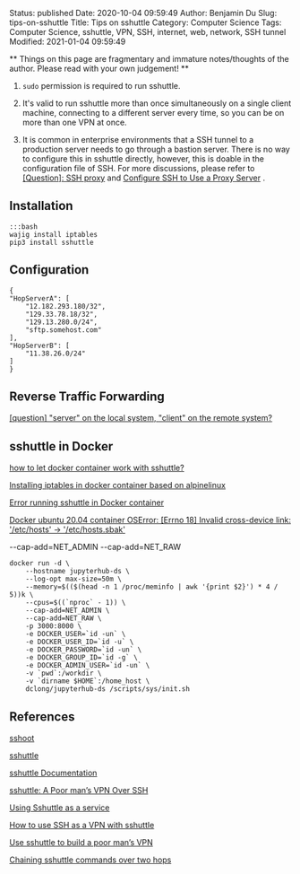 Status: published
Date: 2020-10-04 09:59:49
Author: Benjamin Du
Slug: tips-on-sshuttle
Title: Tips on sshuttle
Category: Computer Science
Tags: Computer Science, sshuttle, VPN, SSH, internet, web, network, SSH tunnel
Modified: 2021-01-04 09:59:49

**
Things on this page are fragmentary and immature notes/thoughts of the author.
Please read with your own judgement!
**

1. `sudo` permission is required to run sshuttle. 

1. It's valid to run sshuttle more than once simultaneously on a single client machine, 
    connecting to a different server every time, so you can be on more than one VPN at once.

2. It is common in enterprise environments that a SSH tunnel to a production server needs to go through a bastion server.
    There is no way to configure this in sshuttle directly,
    however, 
    this is doable in the configuration file of SSH.
    For more discussions,
    please refer to
    [[Question]: SSH proxy](https://github.com/sshuttle/sshuttle/issues/540)
    and
    [Configure SSH to Use a Proxy Server](http://www.legendu.net/en/blog/configure-ssh-to-use-a-proxy-server/)
    .

## Installation 

    :::bash
    wajig install iptables 
    pip3 install sshuttle

## Configuration 

    {
    "HopServerA": [
        "12.182.293.180/32",
        "129.33.78.18/32",
        "129.13.280.0/24",
        "sftp.somehost.com"
    ],
    "HopServerB": [
        "11.38.26.0/24"
    ]
    }

## Reverse Traffic Forwarding 

[[question] "server" on the local system, "client" on the remote system?](https://github.com/sshuttle/sshuttle/issues/421)

## sshuttle in Docker 

[how to let docker container work with sshuttle?](https://stackoverflow.com/questions/29838892/how-to-let-docker-container-work-with-sshuttle)

[Installing iptables in docker container based on alpinelinux](https://stackoverflow.com/questions/41706983/installing-iptables-in-docker-container-based-on-alpinelinux)

[Error running sshuttle in Docker container](https://github.com/sshuttle/sshuttle/issues/546)

[Docker ubuntu 20.04 container OSError: [Errno 18] Invalid cross-device link: '/etc/hosts' -> '/etc/hosts.sbak'](https://github.com/sshuttle/sshuttle/issues/518)

--cap-add=NET_ADMIN
--cap-add=NET_RAW

    docker run -d \
        --hostname jupyterhub-ds \
        --log-opt max-size=50m \
        --memory=$(($(head -n 1 /proc/meminfo | awk '{print $2}') * 4 / 5))k \
        --cpus=$((`nproc` - 1)) \
        --cap-add=NET_ADMIN \
        --cap-add=NET_RAW \
        -p 3000:8000 \
        -e DOCKER_USER=`id -un` \
        -e DOCKER_USER_ID=`id -u` \
        -e DOCKER_PASSWORD=`id -un` \
        -e DOCKER_GROUP_ID=`id -g` \
        -e DOCKER_ADMIN_USER=`id -un` \
        -v `pwd`:/workdir \
        -v `dirname $HOME`:/home_host \
        dclong/jupyterhub-ds /scripts/sys/init.sh

## References

[sshoot](https://github.com/albertodonato/sshoot)

[sshuttle](https://github.com/sshuttle/sshuttle)

[sshuttle Documentation](https://sshuttle.readthedocs.io/en/stable/index.html)

[sshuttle: A Poor man’s VPN Over SSH](https://www.unixmen.com/sshuttle-poor-mans-vpn-ssh/)

[Using Sshuttle as a service](https://medium.com/@mike.reider/using-sshuttle-as-a-service-bec2684a65fe)

[How to use SSH as a VPN with sshuttle](https://www.techrepublic.com/article/how-to-use-ssh-as-a-vpn-with-sshuttle/)

[Use sshuttle to build a poor man’s VPN](https://fedoramagazine.org/use-sshuttle-to-build-a-poor-mans-vpn/)

[Chaining sshuttle commands over two hops](https://serverfault.com/questions/826585/chaining-sshuttle-commands-over-two-hops)